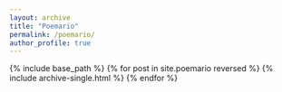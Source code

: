 ```yaml
---
layout: archive
title: "Poemario"
permalink: /poemario/
author_profile: true
---
```

{% include base_path %}
{% for post in site.poemario reversed %}
  {% include archive-single.html %}
{% endfor %}
